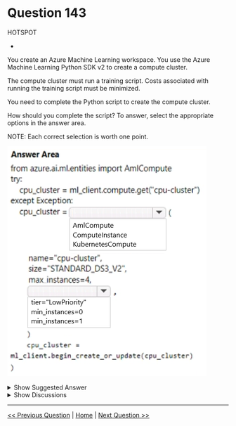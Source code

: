 # Question 143

HOTSPOT

-

You create an Azure Machine Learning workspace. You use the Azure Machine Learning Python SDK v2 to create a compute cluster.

The compute cluster must run a training script. Costs associated with running the training script must be minimized.

You need to complete the Python script to create the compute cluster.

How should you complete the script? To answer, select the appropriate options in the answer area.

NOTE: Each correct selection is worth one point.

![Question Image](images/q143_q_image492.png)

<details>
  <summary>Show Suggested Answer</summary>

  <img src="images/q143_ans_0_image493.png" alt="Answer Image"><br>

</details>

<details>
  <summary>Show Discussions</summary>

<blockquote><p><strong>haby</strong> <code>(Mon 17 Jun 2024 00:44)</code> - <em>Upvotes: 8</em></p><p>I think should be tier=&quot;LowPriority&quot; since min_instances has default value 0. If dont set min_instances value, it will be 0 by default.</p></blockquote>
<blockquote><p><strong>sl_mslconsulting</strong> <code>(Fri 15 Nov 2024 22:49)</code> - <em>Upvotes: 1</em></p><p>should be tier=&quot;LowPriority&quot;. Setting min_instances to 0 won&#x27;t help you cut down the cost if you are actively training a model.</p></blockquote>
<blockquote><p><strong>sl_mslconsulting</strong> <code>(Fri 15 Nov 2024 22:50)</code> - <em>Upvotes: 1</em></p><p>Besides it&#x27;s asking &quot;Costs associated with running the training script must be minimized.&quot; so the nodes won&#x27;t be idle.</p></blockquote>
<blockquote><p><strong>vv_bb</strong> <code>(Sun 12 May 2024 13:20)</code> - <em>Upvotes: 4</em></p><p>The correct answer is: 
  - AmlCompute
  - tier=&quot;LowPriority&quot;</p></blockquote>
<blockquote><p><strong>vv_bb</strong> <code>(Sun 12 May 2024 13:21)</code> - <em>Upvotes: 1</em></p><p>While there is no doubts what the answer should be for the first part, let me explain the answer for the second.

1) According to the question, we should minimize the cost &quot;...associated with running the training script...&quot;. 
It means the goal is to minimize the costs exactly for training, not for the rest of the time. 
Why? Well, because for example the cluster may even be deleted immediately after the training completed, etc. We can&#x27;t be sure why we&#x27;ve being asked not to consider еру сщыеы other than necessary for training, but that&#x27;s what we&#x27;ve being asked for.

And during the training, cluster eventually use all the possible nodes, so defining the [min_instances = 0] will not affect the costs for training at all.</p></blockquote>
<blockquote><p><strong>vv_bb</strong> <code>(Sun 12 May 2024 13:22)</code> - <em>Upvotes: 3</em></p><p>2) According to the page below, if you&#x27;ll not define the min_instances, then the default value = 0 will be used. 
So actually there is even no need to explicitly define [min_instances = 0]

While, if you&#x27;re not defining tier, then the default value = &#x27;dedicated&#x27; will be used. 

https://learn.microsoft.com/en-us/azure/machine-learning/reference-yaml-compute-aml?view=azureml-api-2</p></blockquote>
<blockquote><p><strong>damaldon</strong> <code>(Fri 12 Jan 2024 19:31)</code> - <em>Upvotes: 2</em></p><p>Correct.</p></blockquote>
<blockquote><p><strong>Batman160591</strong> <code>(Wed 20 Dec 2023 23:35)</code> - <em>Upvotes: 1</em></p><p>seems correct</p></blockquote>

</details>

---

[<< Previous Question](question_142.md) | [Home](/index.md) | [Next Question >>](question_144.md)
